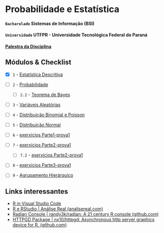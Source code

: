 # Probabilidade e Estatística

#### `Bacharelado` Sistemas de Informação (BSI)
#### `Universidade` UTFPR - Universidade Tecnológica Federal do Paraná

#### [Palestra da Disciplina](https://drive.google.com/file/d/1DZGkfxROxXWJORTF-VJwVSCZQUlDGnt9/view?usp=sharing)

## Módulos & Checklist
- [x] `1` - [Estatística Descritiva](https://drive.google.com/file/d/1PJlOF3m-pgSvqchr01gj2UT28XpaZFQf/view?usp=sharing) 
- [ ] `2` - [Probabilidade](https://drive.google.com/file/d/1dp-tePkI379ojtdRrsAoLyrIrjB1YVnI/view?usp=sharing)
  - [ ] `2.2` - [Teorema de Bayes](https://drive.google.com/file/d/1NWQ8fnHicWZ5MAEomZgaUJ_wHFpBf5Y8/view?usp=sharing)
- [ ] `3` - [Variáveis Aleatórias](https://drive.google.com/file/d/1lNQ43EsU25zyKKij9CUYOVkYVAp9JSmh/view?usp=sharing)
- [ ] `4` - [Distribuição Binomial e Poisson](https://drive.google.com/file/d/1z33E_Gj74j2dp4f7RwpoDvVx9JUEH78V/view?usp=sharing)
- [ ] `5` - [Distribuição Normal](https://drive.google.com/file/d/1f9JmEWT9sOAOKBW55m2y0xmgB9066w3U/view?usp=sharing)
- [ ] `6` - [exerxícios Parte1-prova1](https://drive.google.com/file/d/1UipuMP-loqjTlPQDOVXFACHPnxoZPisV/view?usp=sharing)
- [ ] `7` - [exerxícios Parte2-prova1](https://drive.google.com/file/d/1CYwWhw3sSI3-SjI5DOFJ7ubIkvVBFJjj/view?usp=sharing)
  - [ ] `7.2` - [exerxícios Parte2-prova1](https://drive.google.com/file/d/10nuwnpetgoy-jk5XuMrutwy3wJ4Xn8vC/view?usp=sharing)
- [ ] `8` - [exerxícios Parte3-prova1](https://drive.google.com/file/d/1MQDnyoe9FPC93gMBgkV2r3UYnPW5JE2x/view?usp=sharing)
- [ ] `9` - [Agrupamento Hierárquico](https://drive.google.com/file/d/1T8e2CQVSavqLI2o-lfINpItk7YjuaClw/view?usp=sharing)


## Links interessantes

- [R in Visual Studio Code](https://code.visualstudio.com/docs/languages/r)
- [R e RStudio | Análise Real (analisereal.com)](https://analisereal.com/2015/01/20/r-e-rstudio-2/#:~:text=Coment%C3%A1rios%20nos%20scripts%20do%20R,fez%20quanto%20para%20seus%20colegas.)
- [Radian Console | randy3k/radian: A 21 century R console (github.com)](https://github.com/randy3k/radian) 
- [HTTPGD Package | nx10/httpgd: Asynchronous http server graphics device for R. (github.com)](https://github.com/nx10/httpgd)